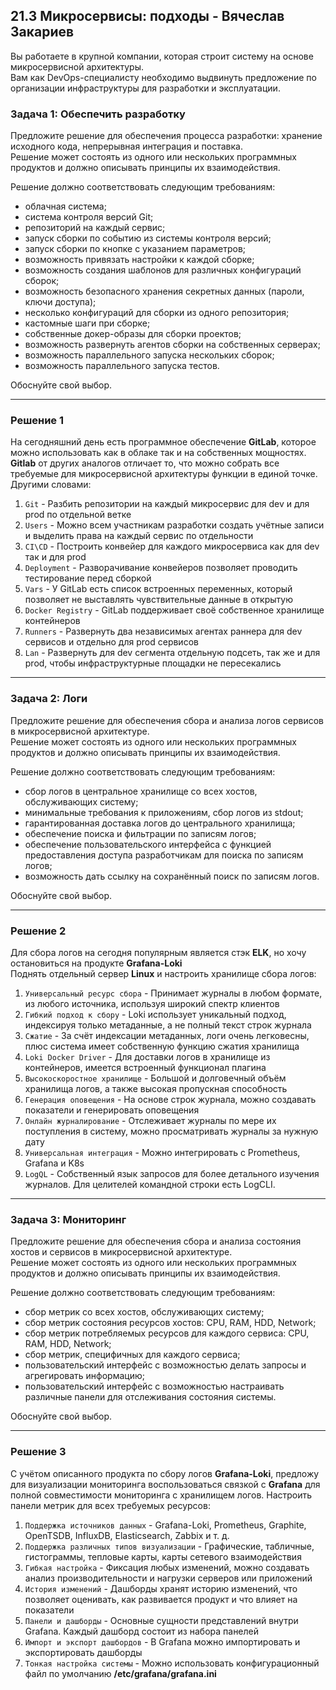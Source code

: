 ## 21.3 Микросервисы: подходы - Вячеслав Закариев

Вы работаете в крупной компании, которая строит систему на основе микросервисной архитектуры. \
Вам как DevOps-специалисту необходимо выдвинуть предложение по организации инфраструктуры для разработки и эксплуатации.

### Задача 1: Обеспечить разработку

Предложите решение для обеспечения процесса разработки: хранение исходного кода, непрерывная интеграция и поставка. \
Решение может состоять из одного или нескольких программных продуктов и должно описывать принципы их взаимодействия.

Решение должно соответствовать следующим требованиям:
- облачная система;
- система контроля версий Git;
- репозиторий на каждый сервис;
- запуск сборки по событию из системы контроля версий;
- запуск сборки по кнопке с указанием параметров;
- возможность привязать настройки к каждой сборке;
- возможность создания шаблонов для различных конфигураций сборок;
- возможность безопасного хранения секретных данных (пароли, ключи доступа);
- несколько конфигураций для сборки из одного репозитория;
- кастомные шаги при сборке;
- собственные докер-образы для сборки проектов;
- возможность развернуть агентов сборки на собственных серверах;
- возможность параллельного запуска нескольких сборок;
- возможность параллельного запуска тестов.

Обоснуйте свой выбор.

---

### Решение 1

На сегодняшний день есть программное обеспечение **GitLab**, которое можно использовать как в облаке так и на собственных мощностях. **Gitlab** от других аналогов отличает то, что можно собрать все требуемые для микросервисной архитектуры функции в единой точке. Другими словами:

1) `Git` - Разбить репозитории на каждый микросервис для dev и для prod по отдельной ветке
2) `Users` - Можно всем участникам разработки создать учётные записи и выделить права на каждый сервис по отдельности
3) `CI\CD` - Построить конвейер для каждого микросервиса как для dev так и для prod
4) `Deployment` - Разворачивание конвейеров позволяет проводить тестирование перед сборкой
5) `Vars` - У GitLab есть список встроенных переменных, который позволяет не выставлять чувствительные данные в открытую
6) `Docker Registry` - GitLab поддерживает своё собственное хранилище контейнеров
7) `Runners` - Развернуть два независимых агентах раннера для dev сервисов и отдельно для prod сервисов
8) `Lan` - Развернуть для dev сегмента отдельную подсеть, так же и для prod, чтобы инфраструктурные площадки не пересекались

---

### Задача 2: Логи

Предложите решение для обеспечения сбора и анализа логов сервисов в микросервисной архитектуре. \
Решение может состоять из одного или нескольких программных продуктов и должно описывать принципы их взаимодействия.

Решение должно соответствовать следующим требованиям:
- сбор логов в центральное хранилище со всех хостов, обслуживающих систему;
- минимальные требования к приложениям, сбор логов из stdout;
- гарантированная доставка логов до центрального хранилища;
- обеспечение поиска и фильтрации по записям логов;
- обеспечение пользовательского интерфейса с функцией предоставления доступа разработчикам для поиска по записям логов;
- возможность дать ссылку на сохранённый поиск по записям логов.

Обоснуйте свой выбор.

---

### Решение 2

Для сбора логов на сегодня популярным является стэк **ELK**, но хочу остановиться на продукте **Grafana-Loki** \
Поднять отдельный сервер **Linux** и настроить хранилище сбора логов:

1) `Универсальный ресурс сбора` - Принимает журналы в любом формате, из любого источника, используя широкий спектр клиентов
2) `Гибкий подход к сбору` - Loki использует уникальный подход, индексируя только метаданные, а не полный текст строк журнала
3) `Сжатие` - За счёт индексации метаданных, логи очень легковесны, плюс система имеет собственную функцию сжатия хранилища
4) `Loki Docker Driver` - Для доставки логов в хранилище из контейнеров, имеется встроенный функционал плагина
5) `Высокоскоростное хранилище` - Большой и долговечный объём хранилища логов, а также высокая пропускная способность
6) `Генерация оповещения` - На основе строк журнала, можно создавать показатели и генерировать оповещения
7) `Онлайн журналирование` - Отслеживает журналы по мере их поступления в систему, можно просматривать журналы за нужную дату
8) `Универсальная интеграция` - Можно интегрировать с Prometheus, Grafana и K8s
9) `LogQL` - Собственный язык запросов для более детального изучения журналов. Для целителей командной строки есть LogCLI.

---

### Задача 3: Мониторинг

Предложите решение для обеспечения сбора и анализа состояния хостов и сервисов в микросервисной архитектуре. \
Решение может состоять из одного или нескольких программных продуктов и должно описывать принципы их взаимодействия.

Решение должно соответствовать следующим требованиям:
- сбор метрик со всех хостов, обслуживающих систему;
- сбор метрик состояния ресурсов хостов: CPU, RAM, HDD, Network;
- сбор метрик потребляемых ресурсов для каждого сервиса: CPU, RAM, HDD, Network;
- сбор метрик, специфичных для каждого сервиса;
- пользовательский интерфейс с возможностью делать запросы и агрегировать информацию;
- пользовательский интерфейс с возможностью настраивать различные панели для отслеживания состояния системы.

Обоснуйте свой выбор.

---

### Решение 3

С учётом описанного продукта по сбору логов **Grafana-Loki**, предложу для визуализации мониторинга воспользоваться связкой с **Grafana** для полной совместимости мониторинга с хранилищем логов. Настроить панели метрик для всех требуемых ресурсов:

1) `Поддержка источников данных` - Grafana-Loki, Prometheus, Graphite, OpenTSDB, InfluxDB, Elasticsearch, Zabbix и т. д.
2) `Поддержка различных типов визуализации` - Графические, табличные, гистограммы, тепловые карты, карты сетевого взаимодействия
3) `Гибкая настройка` - Фиксация любых изменений, можно создавать анализ производительности и нагрузки серверов или приложений
4) `История изменений` - Дашборды хранят историю изменений, что позволяет оценивать, как развивается продукт и что влияет на показатели
5) `Панели и дашборды` - Основные сущности представлений внутри Grafana. Каждый дашборд состоит из набора панелей
6) `Импорт и экспорт дашбордов` - В Grafana можно импортировать и экспортировать дашборды
7) `Тонкая настройка системы` - Можно использовать конфигурационный файл по умолчанию **/etc/grafana/grafana.ini**
